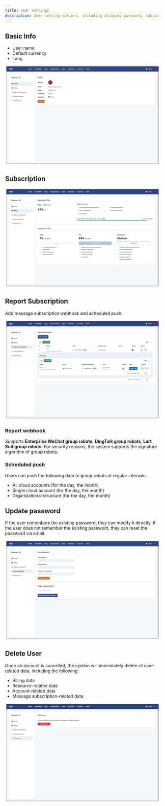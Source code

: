 ```yaml
---
title: User Settings
description: User setting options, including changing password, subscribing, logging out, changing username, etc.
---
```


## Basic Info
- User name
- Default currency
- Lang

![Update user basic info](assets/setting/user-setting-basic.png)

## Subscription
![Update subscription](assets/setting/user-setting-sub.png)

## Report Subscription
Add message subscription webhook and scheduled push.

![Report Subscription](assets/setting/user-setting-notify.png)

### Report webhook
Supports **Enterprise WeChat group robots**, **DingTalk group robots**, **Lart Suit group robots**. For security reasons, the system supports the signature algorithm of group robots.

### Scheduled push
Users can push the following data to group robots at regular intervals.

- All cloud accounts (for the day, the month)
- Single cloud account (for the day, the month)
- Organizational structure (for the day, the month)

## Update password
If the user remembers the existing password, they can modify it directly. If the user does not remember the existing password, they can reset the password via email.

![Update password](assets/setting/user-setting-pass.png)

## Delete User
Once an account is cancelled, the system will immediately delete all user-related data. Including the following:

- Billing data
- Resource-related data
- Account-related data
- Message subscription-related data

![Delete User](assets/setting/user-setting-unregister.png)
